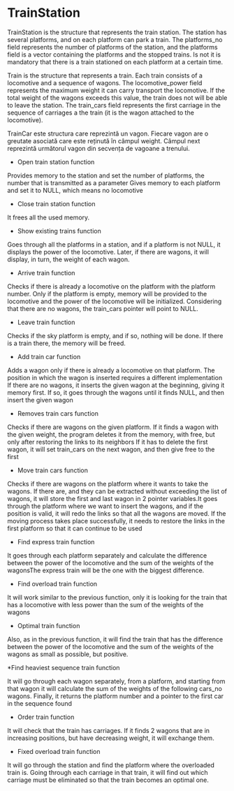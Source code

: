 # TrainStation

TrainStation is the structure that represents the train station. The station has several platforms, and on each platform can park a train. The platforms_no field represents the number of platforms of the station, and the platforms field is a vector containing the platforms and the stopped trains. Is not it is mandatory that there is a train stationed on each platform at a certain time.

Train is the structure that represents a train. Each train consists of a locomotive and a
sequence of wagons. The locomotive_power field represents the maximum weight it can carry
transport the locomotive. If the total weight of the wagons exceeds this value, the train does not
will be able to leave the station. The train_cars field represents the first carriage in the sequence of carriages a
the train (it is the wagon attached to the locomotive).

TrainCar este structura care reprezintă un vagon. Fiecare vagon are o greutate asociată care
este reținută în câmpul weight. Câmpul next reprezintă următorul vagon din secvența de
vagoane a trenului.

* Open train station function

Provides memory to the station and set the number of platforms, the number that is transmitted as a parameter
Gives memory to each platform and set it to NULL, which means no locomotive

* Close train station function

It frees all the used memory.

* Show existing trains function

Goes through all the platforms in a station, and if a platform is not NULL, it displays the power of the locomotive. Later, if there are wagons, it will display, in turn, the weight of each wagon.

* Arrive train function

Checks if there is already a locomotive on the platform with the platform number. Only if the platform is empty, memory will be provided to the locomotive and the power of the locomotive will be initialized. Considering that there are no wagons, the train_cars pointer will point to NULL.

* Leave train function

Checks if the sky platform is empty, and if so, nothing will be done. If there is a train there, the memory will be freed.

* Add train car function

Adds a wagon only if there is already a locomotive on that platform. The position in which the wagon is inserted requires a different implementation If there are no wagons, it inserts the given wagon at the beginning, giving it memory first. If so, it goes through the wagons until it finds NULL, and then insert the given wagon

* Removes train cars function

Checks if there are wagons on the given platform. If it finds a wagon with the given weight, the program deletes it from the memory, with free, but only after restoring the links to its neighbors If it has to delete the first wagon, it will set train_cars on the next wagon, and then give free to the first

* Move train cars function

Checks if there are wagons on the platform where it wants to take the wagons. If there are, and they can be extracted without exceeding the list of wagons, it will store the first and last wagon in 2 pointer variables.It goes through the platform where we want to insert the wagons, and if the position is valid, it will redo the links so that all the wagons are moved. If the moving process takes place successfully, it needs to restore the links in the first platform so that it can continue to be used

* Find express train function

It goes through each platform separately and calculate the difference between the power of the locomotive and the sum of the weights of the wagonsThe express train will be the one with the biggest difference.

* Find overload train function

It will work similar to the previous function, only it is looking for the train that has a locomotive with less power than the sum of the weights of the wagons

* Optimal train function

Also, as in the previous function, it will find the train that has the difference between the power of the locomotive and the sum of the weights of the wagons as small as possible, but positive.

*Find heaviest sequence train function

It will go through each wagon separately, from a platform, and starting from that wagon it will calculate the sum of the weights of the following cars_no wagons. Finally, it returns the platform number and a pointer to the first car in the sequence found

* Order train function

It will check that the train has carriages. If it finds 2 wagons that are in increasing positions, but have decreasing weight, it will exchange them.

* Fixed overload train function

It will go through the station and find the platform where the overloaded train is. Going through each carriage in that train, it will find out which carriage must be eliminated so that the train becomes an optimal one.
